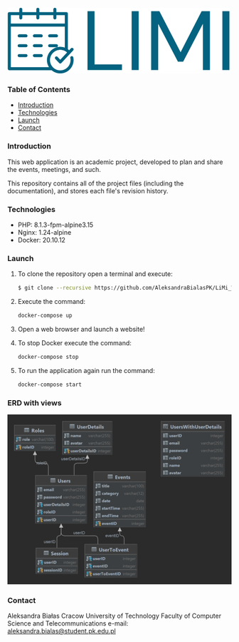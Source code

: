 ![MyImage](LiMi.png)

### Table of Contents
* [Introduction](#Introduction)
* [Technologies](#Technologies)
* [Launch](#Launch)
* [Contact](#Contact)

### Introduction
This web application is an academic project, developed to plan and share the events, meetings,
and such.

This repository contains all of the project files (including the documentation), and stores each file's revision history.

### Technologies
* PHP: 8.1.3-fpm-alpine3.15
* Nginx: 1.24-alpine
* Docker: 20.10.12

### Launch
1. To clone the repository open a terminal and execute:
    ```bash
    $ git clone --recursive https://github.com/AleksandraBialasPK/LiMi_WdPAI.git
    ```
2. Execute the command:
    ```bash
    docker-compose up
    ```
3. Open a web browser and launch a website!

4. To stop Docker execute the command:
    ```bash
    docker-compose stop
    ```
5. To run the application again run the command:
    ```bash
    docker-compose start
    ```

### ERD with views
![MyImage](ERD_z_widokiem.png)

### Contact
Aleksandra Białas
Cracow University of Technology
Faculty of Computer Science and Telecommunications
e-mail: aleksandra.bialas@student.pk.edu.pl
